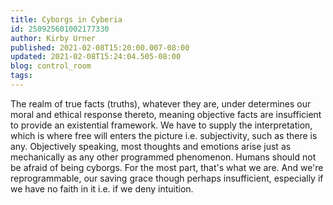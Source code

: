 ```yaml
---
title: Cyborgs in Cyberia
id: 250925601002177330
author: Kirby Urner
published: 2021-02-08T15:20:00.007-08:00
updated: 2021-02-08T15:24:04.505-08:00
blog: control_room
tags: 
---
```


The realm of true facts (truths), whatever they are, under determines our moral and ethical response thereto, meaning objective facts are insufficient to provide an existential framework. We have to supply the interpretation, which is where free will enters the picture i.e. subjectivity, such as there is any. Objectively speaking, most thoughts and emotions arise just as mechanically as any other programmed phenomenon. Humans should not be afraid of being cyborgs. For the most part, that's what we are. And we're reprogrammable, our saving grace though perhaps insufficient, especially if we have no faith in it i.e. if we deny intuition.